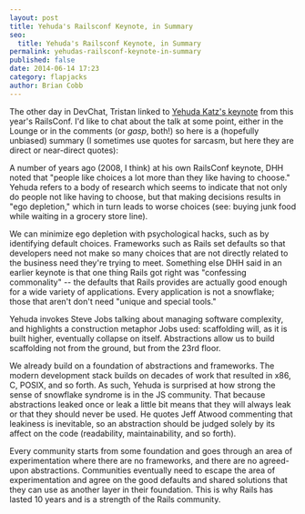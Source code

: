 ```yaml
---
layout: post
title: Yehuda's Railsconf Keynote, in Summary
seo:
  title: Yehuda's Railsconf Keynote, in Summary
permalink: yehudas-railsconf-keynote-in-summary
published: false
date: 2014-06-14 17:23
category: flapjacks
author: Brian Cobb
---
```


The other day in DevChat, Tristan linked to [Yehuda Katz's keynote][1] from this year's RailsConf. I'd like to chat about the talk at some point, either in the Lounge or in the comments (or *gasp*, both!) so here is a (hopefully unbiased) summary (I sometimes use quotes for sarcasm, but here they are direct or near-direct quotes):

A number of years ago (2008, I think) at his own RailsConf keynote, DHH noted that "people like choices a lot more than they like having to choose." Yehuda refers to a body of research which seems to indicate that not only do people not like having to choose, but that making decisions results in "ego depletion," which in turn leads to worse choices (see: buying junk food while waiting in a grocery store line).

We can minimize ego depletion with psychological hacks, such as by identifying default choices. Frameworks such as Rails set defaults so that developers need not make so many choices that are not directly related to the business need they're trying to meet. Something else DHH said in an earlier keynote is that one thing Rails got right was "confessing commonality" -- the defaults that Rails provides are actually good enough for a wide variety of applications. Every application is not a snowflake; those that aren't don't need "unique and special tools."

Yehuda invokes Steve Jobs talking about managing software complexity, and highlights a construction metaphor Jobs used: scaffolding will, as it is built higher, eventually collapse on itself. Abstractions allow us to build scaffolding not from the ground, but from the 23rd floor.

We already build on a foundation of abstractions and frameworks. The modern development stack builds on decades of work that resulted in x86, C, POSIX, and so forth. As such, Yehuda is surprised at how strong the sense of snowflake syndrome is in the JS community. That because abstractions leaked once or leak a little bit means that they will always leak or that they should never be used. He quotes Jeff Atwood commenting that leakiness is inevitable, so an abstraction should be judged solely by its affect on the code (readability, maintainability, and so forth).

Every community starts from some foundation and goes through an area of experimentation where there are no frameworks, and there are no agreed-upon abstractions. Communities eventually need to escape the area of experimentation and agree on the good defaults and shared solutions that they can use as another layer in their foundation. This is why Rails has lasted 10 years and is a strength of the Rails community.

 [1]: https://www.youtube.com/watch?v=9naDS3r4MbY
